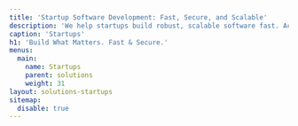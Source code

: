 ```yaml
---
title: 'Startup Software Development: Fast, Secure, and Scalable'
description: 'We help startups build robust, scalable software fast. Achieve cost savings, secure systems, and investor-ready technology with our expert team.'
caption: 'Startups'
h1: 'Build What Matters. Fast & Secure.'
menus:
  main:
    name: Startups
    parent: solutions
    weight: 31
layout: solutions-startups
sitemap:
  disable: true
---
```

